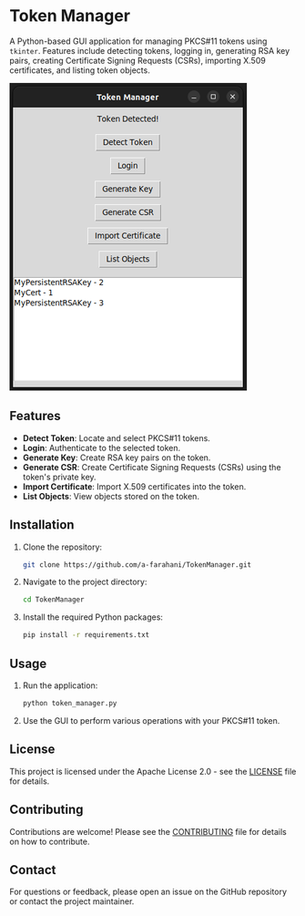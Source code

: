 # Token Manager

A Python-based GUI application for managing PKCS#11 tokens using `tkinter`. Features include detecting tokens, logging in, generating RSA key pairs, creating Certificate Signing Requests (CSRs), importing X.509 certificates, and listing token objects.

![Token Manager](images/token_manager_screenshot.png)

## Features

- **Detect Token**: Locate and select PKCS#11 tokens.
- **Login**: Authenticate to the selected token.
- **Generate Key**: Create RSA key pairs on the token.
- **Generate CSR**: Create Certificate Signing Requests (CSRs) using the token's private key.
- **Import Certificate**: Import X.509 certificates into the token.
- **List Objects**: View objects stored on the token.

## Installation

1. Clone the repository:
    ```bash
    git clone https://github.com/a-farahani/TokenManager.git
    ```
2. Navigate to the project directory:
    ```bash
    cd TokenManager
    ```
3. Install the required Python packages:
    ```bash
    pip install -r requirements.txt
    ```

## Usage

1. Run the application:
    ```bash
    python token_manager.py
    ```
2. Use the GUI to perform various operations with your PKCS#11 token.

## License

This project is licensed under the Apache License 2.0 - see the [LICENSE](LICENSE) file for details.

## Contributing

Contributions are welcome! Please see the [CONTRIBUTING](CONTRIBUTING.md) file for details on how to contribute.

## Contact

For questions or feedback, please open an issue on the GitHub repository or contact the project maintainer.

